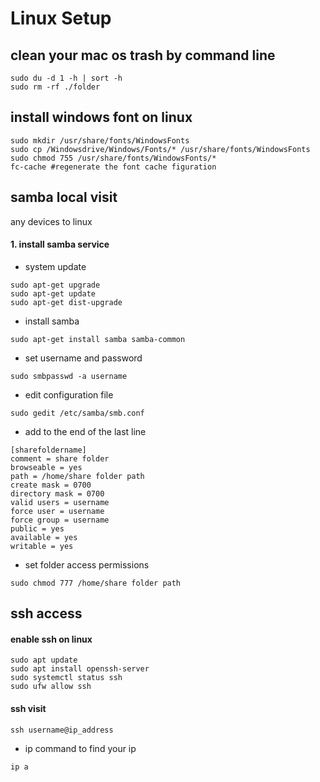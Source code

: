 # Linux Setup

## clean your mac os trash by command line
```
sudo du -d 1 -h | sort -h
sudo rm -rf ./folder
```

## install windows font on linux
```
sudo mkdir /usr/share/fonts/WindowsFonts
sudo cp /Windowsdrive/Windows/Fonts/* /usr/share/fonts/WindowsFonts
sudo chmod 755 /usr/share/fonts/WindowsFonts/*
fc-cache #regenerate the font cache figuration
```

## samba local visit
any devices to linux

#### 1. install samba service
- system update
```
sudo apt-get upgrade
sudo apt-get update
sudo apt-get dist-upgrade
```
- install samba
```
sudo apt-get install samba samba-common
```
- set username and password
```
sudo smbpasswd -a username
```
- edit configuration file
```
sudo gedit /etc/samba/smb.conf
```
- add to the end of the last line
```
[sharefoldername]
comment = share folder
browseable = yes
path = /home/share folder path
create mask = 0700
directory mask = 0700
valid users = username
force user = username
force group = username
public = yes
available = yes
writable = yes
```
- set folder access permissions
```
sudo chmod 777 /home/share folder path
```

## ssh access
#### enable ssh on linux
```
sudo apt update
sudo apt install openssh-server
sudo systemctl status ssh
sudo ufw allow ssh
```

#### ssh visit
```
ssh username@ip_address
```
- ip command to find your ip
```
ip a
```